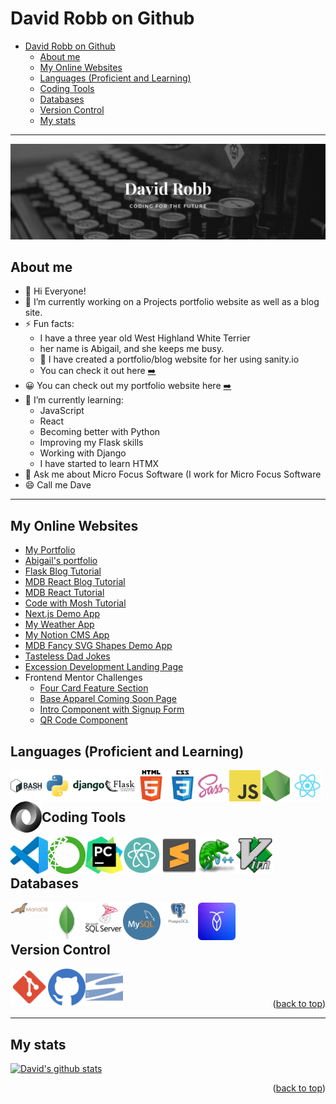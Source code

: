 # David Robb on Github

<div id="top"></div>

<!--
** drobb2020/drobb2020 ** is a ✨ _special_ ✨ repository because its `README.md` (this file) appears on your GitHub profile. -->

- [David Robb on Github](#david-robb-on-github)
  - [About me](#about-me)
  - [My Online Websites](#my-online-websites)
  - [Languages (Proficient and Learning)](#languages-proficient-and-learning)
  - [Coding Tools](#coding-tools)
  - [Databases](#databases)
  - [Version Control](#version-control)
  - [My stats](#my-stats)

---

![Banner](./img/drobb_banner.png)

## About me

- 👋 Hi Everyone!
- 🔭 I’m currently working on a Projects portfolio website as well as a blog site.
- ⚡ Fun facts:
  - I have a three year old West Highland White Terrier
  - her name is Abigail, and she keeps me busy.
  - 🐶 I have created a portfolio/blog website for her using sanity.io
  - You can check it out here [➡️](https://abigailportfolio.netlify.app)
- 😀 You can check out my portfolio website here [➡️][portfolio]
- 🌱 I’m currently learning:
  - JavaScript
  - React
  - Becoming better with Python
  - Improving my Flask skills
  - Working with Django
  - I have started to learn HTMX
- 💬 Ask me about Micro Focus Software (I work for Micro Focus Software
- 😄 Call me Dave

---

## My Online Websites

- [My Portfolio][portfolio]
- [Abigail's portfolio][web1]
- [Flask Blog Tutorial][web2]
- [MDB React Blog Tutorial][web3]
- [MDB React Tutorial][web4]
- [Code with Mosh Tutorial][web5]
- [Next.js Demo App][web7]
- [My Weather App][web8]
- [My Notion CMS App][web9]
- [MDB Fancy SVG Shapes Demo App][web10]
- [Tasteless Dad Jokes][web11]
- [Excession Development Landing Page][web12]
- Frontend Mentor Challenges
  - [Four Card Feature Section][web13]
  - [Base Apparel Coming Soon Page][web14]
  - [Intro Component with Signup Form][web15]
  - [QR Code Component][web16]

## Languages (Proficient and Learning)

<img align="left" alt="bash" title="Bash Scripting" width="50px" src="https://raw.githubusercontent.com/github/explore/80688e429a7d4ef2fca1e82350fe8e3517d3494d/topics/bash/bash.png" />
<img align="left" alt="Python" title="Python 3.x" width=50px src="https://raw.githubusercontent.com/github/explore/80688e429a7d4ef2fca1e82350fe8e3517d3494d/topics/python/python.png" />
<img align="left" alt="Python" title="Django 3.x" width=50px src="https://raw.githubusercontent.com/github/explore/80688e429a7d4ef2fca1e82350fe8e3517d3494d/topics/django/django.png" />
<img align="left" alt="Flask" title="Flask 2.x" width=50px src="https://raw.githubusercontent.com/github/explore/80688e429a7d4ef2fca1e82350fe8e3517d3494d/topics/flask/flask.png" />
<img align="left" alt="HTML5" title="HTML 5" width="50px" src="https://raw.githubusercontent.com/github/explore/80688e429a7d4ef2fca1e82350fe8e3517d3494d/topics/html/html.png" />
<img align="left" alt="CSS3" title="CSS 3" width="50px" src="https://raw.githubusercontent.com/github/explore/80688e429a7d4ef2fca1e82350fe8e3517d3494d/topics/css/css.png" />
<img align="left" alt="Sass" title="Dart SASS" width="50px" src="https://raw.githubusercontent.com/github/explore/80688e429a7d4ef2fca1e82350fe8e3517d3494d/topics/sass/sass.png" />
<img align="left" alt="JavaScript" title="JavaScript" width="50px" src="https://raw.githubusercontent.com/github/explore/80688e429a7d4ef2fca1e82350fe8e3517d3494d/topics/javascript/javascript.png" />
<img align="left" alt="Node.js" title="Node.js" width="50px" src="https://raw.githubusercontent.com/github/explore/80688e429a7d4ef2fca1e82350fe8e3517d3494d/topics/nodejs/nodejs.png" />
<img align="left" alt="React" title="React 17.x" width="50px" src="https://raw.githubusercontent.com/github/explore/80688e429a7d4ef2fca1e82350fe8e3517d3494d/topics/react/react.png" />
<img align="left" alt="json" title="JavaScript Object Notation" width="50px" src="https://raw.githubusercontent.com/github/explore/80688e429a7d4ef2fca1e82350fe8e3517d3494d/topics/json/json.png" /><br /><br />

## Coding Tools

<img align="left" alt="Visual Studio Code" title="Visual Studio Code" width="60px" src="https://raw.githubusercontent.com/github/explore/80688e429a7d4ef2fca1e82350fe8e3517d3494d/topics/visual-studio-code/visual-studio-code.png" />
<img align="left" alt="Anaconda" title="Anaconda" width="60px" src="./img/anaconda.png" />
<img align="left" alt="PyCharm" title="PyCharm" width="60px" src="./img/PyCharm.png" />
<img align="left" alt="Atom" title="Atom" width="60px" src="./img/atom.png" />
<img align="left" alt="Sublime Text" title="Sublime Text" width="60px" src="./img/sublimetext.png" />
<img align="left" alt="Notepad++" title="Notepad++" width="60px" src="./img/notepadplusplus.png" />
<img align="left" alt="Vim" title="VIM on Linux" width="60px" src="./img/vim.png" /><br /><br />

## Databases

<img align="left" alt="MariaDB" title="MariaDB" width="60px" src="./img/mariadb.png" />

<img align="left" alt="MongoDB" title="MongoDB" width="60px" src="./img/mongodb.png" />

<img align="left" alt="Microsoft SQL Server" title="MS SQL Server" width="60px" src="./img/microsoft-sql-server.png" />

<img align="left" alt="mySQL" title="mySQL" width="60px" src="./img/mysql.png" />

<img align="left" alt="Postgres" title="PostgreSQL" width="60px" src="./img/postgresql.png" />

<img align="left" alt="CockroachDB" title="CockroachDB" width="60px" src="./img/cockroachdb.png" /><br /><br />

## Version Control

<img align="left" alt="Git" title="Git" width="60px" src="./img/git.png" />
<img align="left" alt="GitHub" title="GitHub" width="60px" src="./img/github.png" />

<img align="left" alt="Subversion" title="Subversion" width="60px" src="./img/subversion.png" />
<br /><br />

<p align="right">(<a href="#top">back to top</a>)</p>

---

## My stats

[![David's github stats](https://github-readme-stats.vercel.app/api?username=drobb2020)](https://github.com/drobb2020/github-readme-stats)

<p align="right">(<a href="#top">back to top</a>)</p>

<!-- [![Top Langs](https://github-readme-stats.vercel.app/api/top-langs/?username=drobb2020&exclude_repo=github-readme-stats,drobb2020.github.io)](https://github.com/drobb2020/github-readme-stats) -->

<!-- Common Links -->

[facebook]: https://www.facebook.com/david.robb.2012
[linkedin]: https://www.linkedin.com/in/david-robb-42436a20/
[twitter]: https://twitter.com/DavidRobb2
[portfolio]: https://davidrobb2021.tech "David Robb portfolio"
[web1]: https://abigailportfolio.netlify.app/ "Abigail's Portfolio"
[web2]: https://flaskerdrobb.herokuapp.com/ "Flask Blog Tutorial"
[web3]: https://davidrobb-bs5-react-page.mdbgo.io/ "MDB React Blog Tutorial"
[web4]: https://davidrobb-mdb5-free-react.mdbgo.io/ "MDB React Tutorial"
[web5]: https://relaxed-bell-1f0735.netlify.app/ "Code with Mosh Tutorial"
[web6]: https://6182ab6e0ac571fe22a0d62a--boring-nobel-8b5363.netlify.app/ "My Notes App"
[web7]: https://next-js-tutorial-drobb2020.vercel.app/ "Next.js Demo App"
[web8]: https://root-weather-app-v1.herokuapp.com/ "My Weather App"
[web9]: https://inspiring-archimedes-b42227.netlify.app/ "My Notion Cards"
[web10]: https://davidrobb-fancy_svg_shapes.mdbgo.io/ "MDB SVG Tutorial"
[web11]: https://vibrant-yalow-39f59a.netlify.app/ "Tasteless Dad Jokes"
[web12]: http://oneexcessionlab.tech/ "My development website"
[web13]: https://superlative-hummingbird-4d3dac.netlify.app/ "Frontend Mentor Challenge"
[web14]: https://magenta-unicorn-ba6e6a.netlify.app/ "Frontend Mentor Challenge"
[web15]: https://teal-begonia-502d6b.netlify.app/ "Frontend Mentor Challenge"
[web16]: https://comforting-cat-e32074.netlify.app/ "Frontend Mentor Challenge"
